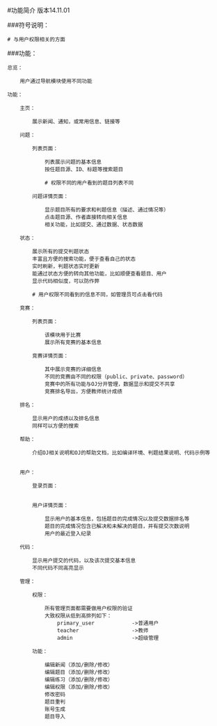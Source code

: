 #功能简介
版本14.11.01

###符号说明：

	# 与用户权限相关的方面 

###功能：
	
	总览：

		用户通过导航模块使用不同功能

	功能：

		主页：

			展示新闻、通知，或常用信息、链接等

		问题：

			列表页面：

				列表展示问题的基本信息
				按任题目源、ID、标题等搜索题目
				
				# 权限不同的用户看到的题目列表不同

			问题详情页面：

				显示题目所有的要求和判题信息（描述、通过情况等）
				点击题目源、作者直接转向相关信息
				相关功能，比如提交、通过数据、状态数据
				
		状态：

			展示所有的提交判题状态
			丰富且方便的搜索功能，便于查看自己的状态
			实时刷新，判题状态实时更新
			能通过状态方便的转向其他功能，比如顺便查看题目、用户
			显示代码相似度，可以防作弊

			# 用户权限不同看到的信息不同，如管理员可点击看代码

		竞赛：

			列表页面：

				该模块用于比赛
				展示所有竞赛的基本信息

			竞赛详情页面：

				其中展示竞赛的详细信息
				不同的竞赛由不同的权限（public、private、password）
				竞赛中的所有功能与OJ分开管理，数据显示和提交不共享
				竞赛排名导出，方便教师统计成绩
	
		排名：

			显示用户的成绩以及排名信息
			同样可以方便的搜索

		帮助：

			介绍OJ相关说明和OJ的帮助文档，比如编译环境、判题结果说明、代码示例等


		用户：

			登录页面：


			用户详情页面：

				显示用户的基本信息，包括题目的完成情况以及提交数据排名等
				题目的完成情况包含已解决和未解决的题目，并有提交次数说明
				用户的最近登入纪录

		代码：

			显示用户提交的代码，以及该次提交基本信息
			不同代码不同高亮显示

		管理：

			权限：

				所有管理页面都需要做用户权限的验证
				大致权限从低到高排列如下：
					primary_user			->普通用户
					teacher					->教师
					admin					->超级管理

			功能：

				编辑新闻（添加/删除/修改）
				编辑题目（添加/删除/修改）
				编辑练习（添加/删除/修改）
				编辑权限（添加/删除/修改）
				修改密码
				题目重判
				账号生成
				题目导入
